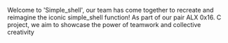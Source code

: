 Welcome to 'Simple_shell', our team has come together to recreate and reimagine the iconic simple_shell function! As part of our pair ALX 0x16. C project, we aim to showcase the power of teamwork and collective creativity

